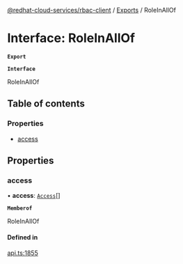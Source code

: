 [@redhat-cloud-services/rbac-client](../README.md) / [Exports](../modules.md) / RoleInAllOf

# Interface: RoleInAllOf

**`Export`**

**`Interface`**

RoleInAllOf

## Table of contents

### Properties

- [access](RoleInAllOf.md#access)

## Properties

### access

• **access**: [`Access`](Access.md)[]

**`Memberof`**

RoleInAllOf

#### Defined in

[api.ts:1855](https://github.com/RedHatInsights/javascript-clients/blob/master/packages/rbac/api.ts#L1855)
